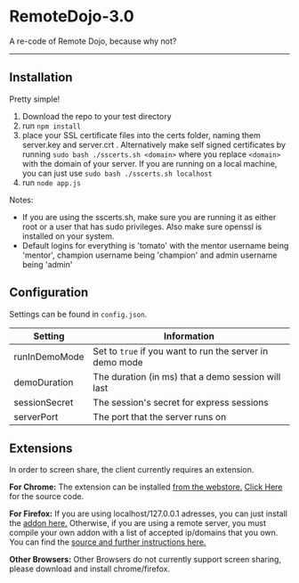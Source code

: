 # RemoteDojo-3.0 #
A re-code of Remote Dojo, because why not?


----------
## Installation ##
Pretty simple!

 1. Download the repo to your test directory
 2. run `npm install`
 3. place your SSL certificate files into the certs folder, naming them server.key and server.crt . Alternatively make self signed certificates by running `sudo bash ./sscerts.sh <domain>` where you replace `<domain>` with the domain of your server. If you are running on a local machine, you can just use `sudo bash ./sscerts.sh localhost`
 4. run `node app.js`

Notes:

 - If you are using the sscerts.sh, make sure you are running it as either root or a user that has sudo privileges. Also make sure openssl is installed on your system.
 - Default logins for everything is 'tomato' with the mentor username being 'mentor', champion username being 'champion' and admin username being 'admin'

## Configuration ##
Settings can be found in `config.json`.

| Setting               | Information                                                                      |
|-----------------------|----------------------------------------------------------------------------------|
| runInDemoMode         | Set to `true` if you want to run the server in demo mode                         |
| demoDuration          | The duration (in ms) that a demo session will last                               |
| sessionSecret         | The session's secret for express sessions                                        |
| serverPort            | The port that the server runs on                                                 |

## Extensions ##

In order to screen share, the client currently requires an extension.

**For Chrome:**
The extension can be installed [from the webstore.](https://chrome.google.com/webstore/detail/screen-capturing/ajhifddimkapgcifgcodmmfdlknahffk)
[Click Here](https://github.com/muaz-khan/Chrome-Extensions/tree/master/desktopCapture) for the source code.

**For Firefox:**
If you are using localhost/127.0.0.1 adresses, you can just install the [addon here.](https://addons.mozilla.org/en-US/firefox/addon/enable-screen-capturing/)
Otherwise, if you are using a remote server, you must compile your own addon with a list of accepted ip/domains that you own. You can find the [source and further instructions here.](https://github.com/muaz-khan/Firefox-Extensions/tree/master/enable-screen-capturing)

**Other Browsers:**
Other Browsers do not currently support screen sharing, please download and install chrome/firefox.
